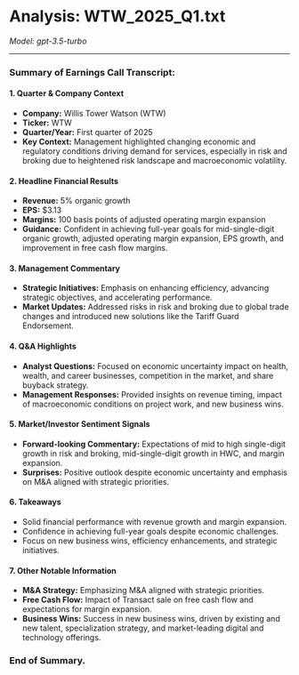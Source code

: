# Analysis: WTW_2025_Q1.txt

*Model: gpt-3.5-turbo*

---

### Summary of Earnings Call Transcript:

#### 1. **Quarter & Company Context**
- **Company:** Willis Tower Watson (WTW)
- **Ticker:** WTW
- **Quarter/Year:** First quarter of 2025
- **Key Context:** Management highlighted changing economic and regulatory conditions driving demand for services, especially in risk and broking due to heightened risk landscape and macroeconomic volatility.

#### 2. **Headline Financial Results**
- **Revenue:** 5% organic growth
- **EPS:** $3.13
- **Margins:** 100 basis points of adjusted operating margin expansion
- **Guidance:** Confident in achieving full-year goals for mid-single-digit organic growth, adjusted operating margin expansion, EPS growth, and improvement in free cash flow margins.

#### 3. **Management Commentary**
- **Strategic Initiatives:** Emphasis on enhancing efficiency, advancing strategic objectives, and accelerating performance.
- **Market Updates:** Addressed risks in risk and broking due to global trade changes and introduced new solutions like the Tariff Guard Endorsement.

#### 4. **Q&A Highlights**
- **Analyst Questions:** Focused on economic uncertainty impact on health, wealth, and career businesses, competition in the market, and share buyback strategy.
- **Management Responses:** Provided insights on revenue timing, impact of macroeconomic conditions on project work, and new business wins.

#### 5. **Market/Investor Sentiment Signals**
- **Forward-looking Commentary:** Expectations of mid to high single-digit growth in risk and broking, mid-single-digit growth in HWC, and margin expansion.
- **Surprises:** Positive outlook despite economic uncertainty and emphasis on M&A aligned with strategic priorities.

#### 6. **Takeaways**
- Solid financial performance with revenue growth and margin expansion.
- Confidence in achieving full-year goals despite economic challenges.
- Focus on new business wins, efficiency enhancements, and strategic initiatives.

#### 7. **Other Notable Information**
- **M&A Strategy:** Emphasizing M&A aligned with strategic priorities.
- **Free Cash Flow:** Impact of Transact sale on free cash flow and expectations for margin expansion.
- **Business Wins:** Success in new business wins, driven by existing and new talent, specialization strategy, and market-leading digital and technology offerings.

### End of Summary.